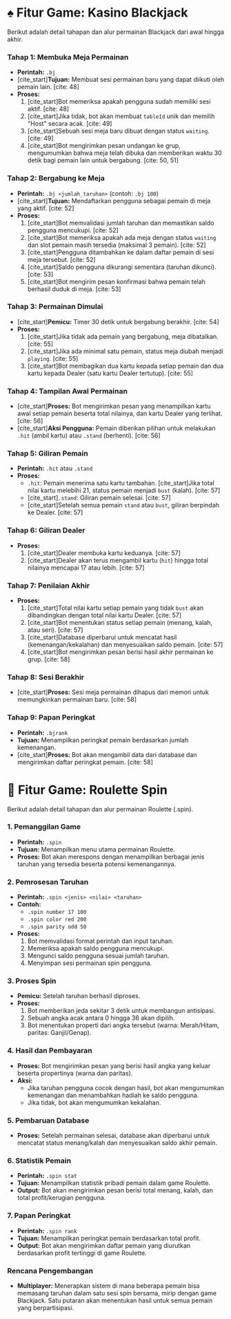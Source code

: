 # ♠️ Fitur Game: Kasino Blackjack

Berikut adalah detail tahapan dan alur permainan Blackjack dari awal hingga akhir.

### **Tahap 1: Membuka Meja Permainan**

* **Perintah:** `.bj`
* [cite_start]**Tujuan:** Membuat sesi permainan baru yang dapat diikuti oleh pemain lain. [cite: 48]
* **Proses:**
    1.  [cite_start]Bot memeriksa apakah pengguna sudah memiliki sesi aktif. [cite: 48]
    2.  [cite_start]Jika tidak, bot akan membuat `tableId` unik dan memilih "Host" secara acak. [cite: 49]
    3.  [cite_start]Sebuah sesi meja baru dibuat dengan status `waiting`. [cite: 49]
    4.  [cite_start]Bot mengirimkan pesan undangan ke grup, mengumumkan bahwa meja telah dibuka dan memberikan waktu 30 detik bagi pemain lain untuk bergabung. [cite: 50, 51]

### **Tahap 2: Bergabung ke Meja**

* **Perintah:** `.bj <jumlah_taruhan>` (contoh: `.bj 100`)
* [cite_start]**Tujuan:** Mendaftarkan pengguna sebagai pemain di meja yang aktif. [cite: 52]
* **Proses:**
    1.  [cite_start]Bot memvalidasi jumlah taruhan dan memastikan saldo pengguna mencukupi. [cite: 52]
    2.  [cite_start]Bot memeriksa apakah ada meja dengan status `waiting` dan slot pemain masih tersedia (maksimal 3 pemain). [cite: 52]
    3.  [cite_start]Pengguna ditambahkan ke dalam daftar pemain di sesi meja tersebut. [cite: 52]
    4.  [cite_start]Saldo pengguna dikurangi sementara (taruhan dikunci). [cite: 53]
    5.  [cite_start]Bot mengirim pesan konfirmasi bahwa pemain telah berhasil duduk di meja. [cite: 53]

### **Tahap 3: Permainan Dimulai**

* [cite_start]**Pemicu:** Timer 30 detik untuk bergabung berakhir. [cite: 54]
* **Proses:**
    1.  [cite_start]Jika tidak ada pemain yang bergabung, meja dibatalkan. [cite: 55]
    2.  [cite_start]Jika ada minimal satu pemain, status meja diubah menjadi `playing`. [cite: 55]
    3.  [cite_start]Bot membagikan dua kartu kepada setiap pemain dan dua kartu kepada Dealer (satu kartu Dealer tertutup). [cite: 55]

### **Tahap 4: Tampilan Awal Permainan**

* [cite_start]**Proses:** Bot mengirimkan pesan yang menampilkan kartu awal setiap pemain beserta total nilainya, dan kartu Dealer yang terlihat. [cite: 56]
* [cite_start]**Aksi Pengguna:** Pemain diberikan pilihan untuk melakukan `.hit` (ambil kartu) atau `.stand` (berhenti). [cite: 56]

### **Tahap 5: Giliran Pemain**

* **Perintah:** `.hit` atau `.stand`
* **Proses:**
    * `.hit`: Pemain menerima satu kartu tambahan. [cite_start]Jika total nilai kartu melebihi 21, status pemain menjadi `bust` (kalah). [cite: 57]
    * [cite_start]`.stand`: Giliran pemain selesai. [cite: 57]
    * [cite_start]Setelah semua pemain `stand` atau `bust`, giliran berpindah ke Dealer. [cite: 57]

### **Tahap 6: Giliran Dealer**

* **Proses:**
    1.  [cite_start]Dealer membuka kartu keduanya. [cite: 57]
    2.  [cite_start]Dealer akan terus mengambil kartu (`hit`) hingga total nilainya mencapai 17 atau lebih. [cite: 57]

### **Tahap 7: Penilaian Akhir**

* **Proses:**
    1.  [cite_start]Total nilai kartu setiap pemain yang tidak `bust` akan dibandingkan dengan total nilai kartu Dealer. [cite: 57]
    2.  [cite_start]Bot menentukan status setiap pemain (menang, kalah, atau seri). [cite: 57]
    3.  [cite_start]Database diperbarui untuk mencatat hasil (kemenangan/kekalahan) dan menyesuaikan saldo pemain. [cite: 57]
    4.  [cite_start]Bot mengirimkan pesan berisi hasil akhir permainan ke grup. [cite: 58]

### **Tahap 8: Sesi Berakhir**

* [cite_start]**Proses:** Sesi meja permainan dihapus dari memori untuk memungkinkan permainan baru. [cite: 58]

### **Tahap 9: Papan Peringkat**

* **Perintah:** `.bjrank`
* **Tujuan:** Menampilkan peringkat pemain berdasarkan jumlah kemenangan.
* [cite_start]**Proses:** Bot akan mengambil data dari database dan mengirimkan daftar peringkat pemain. [cite: 58]

# 🎡 Fitur Game: Roulette Spin

Berikut adalah detail tahapan dan alur permainan Roulette (.spin).

### **1. Pemanggilan Game**

* **Perintah:** `.spin`
* **Tujuan:** Menampilkan menu utama permainan Roulette.
* **Proses:** Bot akan merespons dengan menampilkan berbagai jenis taruhan yang tersedia beserta potensi kemenangannya.

### **2. Pemrosesan Taruhan**

* **Perintah:** `.spin <jenis> <nilai> <taruhan>`
* **Contoh:**
    * `.spin number 17 100`
    * `.spin color red 200`
    * `.spin parity odd 50`
* **Proses:**
    1.  Bot memvalidasi format perintah dan input taruhan.
    2.  Memeriksa apakah saldo pengguna mencukupi.
    3.  Mengunci saldo pengguna sesuai jumlah taruhan.
    4.  Menyimpan sesi permainan spin pengguna.

### **3. Proses Spin**

* **Pemicu:** Setelah taruhan berhasil diproses.
* **Proses:**
    1.  Bot memberikan jeda sekitar 3 detik untuk membangun antisipasi.
    2.  Sebuah angka acak antara 0 hingga 36 akan dipilih.
    3.  Bot menentukan properti dari angka tersebut (warna: Merah/Hitam, paritas: Ganjil/Genap).

### **4. Hasil dan Pembayaran**

* **Proses:** Bot mengirimkan pesan yang berisi hasil angka yang keluar beserta propertinya (warna dan paritas).
* **Aksi:**
    * Jika taruhan pengguna cocok dengan hasil, bot akan mengumumkan kemenangan dan menambahkan hadiah ke saldo pengguna.
    * Jika tidak, bot akan mengumumkan kekalahan.

### **5. Pembaruan Database**

* **Proses:** Setelah permainan selesai, database akan diperbarui untuk mencatat status menang/kalah dan menyesuaikan saldo akhir pemain.

### **6. Statistik Pemain**

* **Perintah:** `.spin stat`
* **Tujuan:** Menampilkan statistik pribadi pemain dalam game Roulette.
* **Output:** Bot akan mengirimkan pesan berisi total menang, kalah, dan total profit/kerugian pengguna.

### **7. Papan Peringkat**

* **Perintah:** `.spin rank`
* **Tujuan:** Menampilkan peringkat pemain berdasarkan total profit.
* **Output:** Bot akan mengirimkan daftar pemain yang diurutkan berdasarkan profit tertinggi di game Roulette.

### **Rencana Pengembangan**

* **Multiplayer:** Menerapkan sistem di mana beberapa pemain bisa memasang taruhan dalam satu sesi spin bersama, mirip dengan game Blackjack. Satu putaran akan menentukan hasil untuk semua pemain yang berpartisipasi.